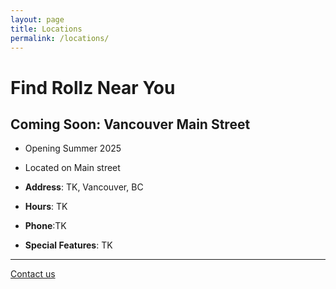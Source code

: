```yaml
---
layout: page
title: Locations
permalink: /locations/
---
```


# Find Rollz Near You

## Coming Soon: Vancouver Main Street
- Opening Summer 2025
- Located on Main street

- **Address**: TK, Vancouver, BC
- **Hours**: TK
- **Phone**:TK
- **Special Features**: TK

---

[Contact us](/contact)